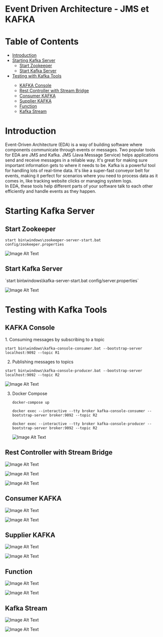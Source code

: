 # Event Driven Architecture - JMS et KAFKA
# Table of Contents
<ul>
  <li><a href="#introduction">Introduction</a></li>
  <li>
    <a href="#start-kafka-server">Starting Kafka Server</a>
    <ul>
      <li><a href="#start-zookeeper">Start Zookeeper</a></li>
      <li><a href="#start-kafka-server">Start Kafka Server</a></li>
    </ul>
  </li>
  <li><a href="#testing-with-kafka-tools">Testing with Kafka Tools</a></li>
  <ul>
    <li><a href="#kafka-console">KAFKA Console</a></li>
    <li><a href="#rest-controller-with-stream-bridge">Rest Controller with Stream Bridge</a></li>
    <li><a href="#consumer-kafka">Consumer KAFKA</a></li>
    <li><a href="#supplier-kafka">Supplier KAFKA</a></li>
    <li><a href="#function-kafka">Function</a></li>
    <li><a href="#kafka-stream">Kafka Stream</a></li>
  </ul>
</ul>

<h1 id="introduction">Introduction</h1>

Event-Driven Architecture (EDA) is a way of building software where components communicate through events or messages. Two popular tools for EDA are JMS and Kafka.
JMS (Java Message Service) helps applications send and receive messages in a reliable way. It's great for making sure important information gets to where it needs to be.
Kafka is a powerful tool for handling lots of real-time data. It's like a super-fast conveyor belt for events, making it perfect for scenarios where you need to process data as it comes in, like tracking website clicks or managing system logs.<br>
In EDA, these tools help different parts of your software talk to each other efficiently and handle events as they happen.

<h1 id="starting-kafka-server">Starting Kafka Server</h1>
<h2 id="start-zookeeper">Start Zookeeper</h2>

`start bin\windows\zookeeper-server-start.bat config/zookeeper.properties`

![Image Alt Text](/Kafka/Zookeeper.PNG)
<h2 id="start-kafka-server">Start Kafka Server</h2>
`start bin\windows\kafka-server-start.bat config/server.properties`

![Image Alt Text](/Kafka/kafka.PNG)

<h1 id="testing-with-kafka-tools">Testing with Kafka Tools</h1>
<h2 id="kafka-console">KAFKA Console</h2>
1. Consuming messages by subscribing to a topic<br>

`start bin\windows\kafka-console-consumer.bat --bootstrap-server localhost:9092 --topic R1`

2. Publishing messages to topics<br>

`start bin\windows\kafka-console-producer.bat --bootstrap-server localhost:9092 --topic R2`

![Image Alt Text](/Kafka/consoleKafka.PNG)

3. Docker Compose
   
   `docker-compose up`

   `docker exec --interactive --tty broker kafka-console-consumer --bootstrap-server broker:9092 --topic R2`

   `docker exec --interactive --tty broker kafka-console-producer --bootstrap-server broker:9092 --topic R2`

   ![Image Alt Text](/Kafka/docker-compose.PNG)
   
<h2 id="rest-controller-with-stream-bridge">Rest Controller with Stream Bridge</h2>

![Image Alt Text](/Kafka/publishRestController.PNG)

![Image Alt Text](/Kafka/Cons.PNG)

![Image Alt Text](/Kafka/cons3.PNG)

<h2 id="consumer-kafka">Consumer KAFKA</h2>

![Image Alt Text](/Kafka/PageEventConsumer.PNG)

![Image Alt Text](/Kafka/pageCons.PNG)


<h2 id="supplier-kafka">Supplier KAFKA</h2>

![Image Alt Text](/Kafka/supplier1.PNG)

![Image Alt Text](/Kafka/supp.PNG)
<h2 id="function-kafka">Function</h2>

![Image Alt Text](/Kafka/f.PNG)

![Image Alt Text](/Kafka/f2.PNG)

<h2 id="kafka-stream">Kafka Stream</h2>

![Image Alt Text](/Kafka/KafkaStream.PNG)

![Image Alt Text](/Kafka/hhhhh.png)








